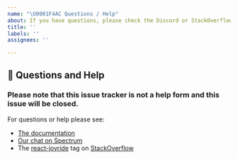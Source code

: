 ```yaml
---
name: "\U0001F4AC Questions / Help"
about: If you have questions, please check the Discord or StackOverflow
title: ''
labels: ''
assignees: ''

---
```


## 💬 Questions and Help

### Please note that this issue tracker is not a help form and this issue will be closed.

For questions or help please see:

- [The documentation](https://docs.react-joyride.com/)
- [Our chat on Spectrum](https://spectrum.chat/react-joyride)
- The [react-joyride](https://stackoverflow.com/questions/tagged/react-joyride) tag on [StackOverflow](https://stackoverflow.com/questions/ask)
